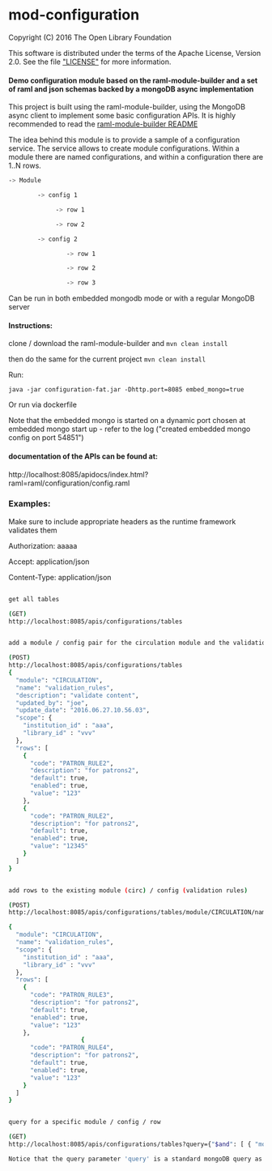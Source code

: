 # mod-configuration


Copyright (C) 2016 The Open Library Foundation

This software is distributed under the terms of the Apache License, Version 2.0. See the file ["LICENSE"](https://github.com/folio-org/mod-configuration/blob/master/LICENSE) for more information.


#### Demo configuration module based on the raml-module-builder and a set of raml and json schemas backed by a mongoDB async implementation

This project is built using the raml-module-builder, using the MongoDB async client to implement some basic configuration APIs. It is highly recommended to read the [raml-module-builder README](https://github.com/folio-org/raml-module-builder/blob/master/README.md)

The idea behind this module is to provide a sample of a configuration service. The service allows to create module configurations. Within a module there are named configurations, and within a configuration there are 1..N rows.

```sh
-> Module

		-> config 1

			 -> row 1

			 -> row 2

		-> config 2

				-> row 1

				-> row 2

				-> row 3

```


Can be run in both embedded mongodb mode or with a regular MongoDB server

#### Instructions:

clone / download the raml-module-builder and `mvn clean install`

then do the same for the current project `mvn clean install`

Run:

`java -jar configuration-fat.jar -Dhttp.port=8085 embed_mongo=true`


Or run via dockerfile

Note that the embedded mongo is started on a dynamic port chosen at embedded mongo start up - refer to the log ("created embedded mongo config on port 54851")


#### documentation of the APIs can be found at:

http://localhost:8085/apidocs/index.html?raml=raml/configuration/config.raml

### Examples:

Make sure to include appropriate headers as the runtime framework validates them

Authorization: aaaaa

Accept: application/json

Content-Type: application/json

```sh

get all tables

(GET)
http://localhost:8085/apis/configurations/tables


add a module / config pair for the circulation module and the validation rules configuration, along with 2 rows

(POST)
http://localhost:8085/apis/configurations/tables
{
  "module": "CIRCULATION",
  "name": "validation_rules",
  "description": "validate content",
  "updated_by": "joe",
  "update_date": "2016.06.27.10.56.03",
  "scope": {
	"institution_id" : "aaa",
	"library_id" : "vvv"
  },
  "rows": [
	{
	  "code": "PATRON_RULE2",
	  "description": "for patrons2",
	  "default": true,
	  "enabled": true,
	  "value": "123"
	},
	{
	  "code": "PATRON_RULE2",
	  "description": "for patrons2",
	  "default": true,
	  "enabled": true,
	  "value": "12345"
	}
  ]
}


add rows to the existing module (circ) / config (validation rules)

(POST)
http://localhost:8085/apis/configurations/tables/module/CIRCULATION/name/validation_rules

{
  "module": "CIRCULATION",
  "name": "validation_rules",
  "scope": {
	"institution_id" : "aaa",
	"library_id" : "vvv"
  },
  "rows": [
	{
	  "code": "PATRON_RULE3",
	  "description": "for patrons2",
	  "default": true,
	  "enabled": true,
	  "value": "123"
	},
					{
	  "code": "PATRON_RULE4",
	  "description": "for patrons2",
	  "default": true,
	  "enabled": true,
	  "value": "123"
	}
  ]
}


query for a specific module / config / row

(GET)
http://localhost:8085/apis/configurations/tables?query={"$and": [ { "module": "CIRCULATION"}, { "name": "validation_rules"}, { "rows.code": { "$all": [ "PATRON_RULE" ] } }]}

Notice that the query parameter 'query' is a standard mongoDB query as the configuration module is mongoDB based.

```


